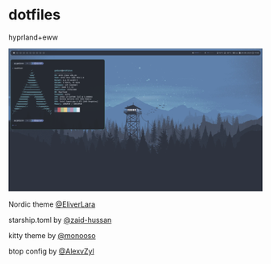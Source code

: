 # dotfiles

hyprland+eww

![example](./images/example.png)

Nordic theme [@EliverLara](https://github.com/EliverLara/Nordic)

starship.toml by [@zaid-hussan](https://github.com/zaid-hassan/nordic-starship-toml/)

kitty theme by [@monooso](https://github.com/monooso/dot-kitty/)

btop config by [@AlexvZyl](https://github.com/AlexvZyl/.dotfiles)